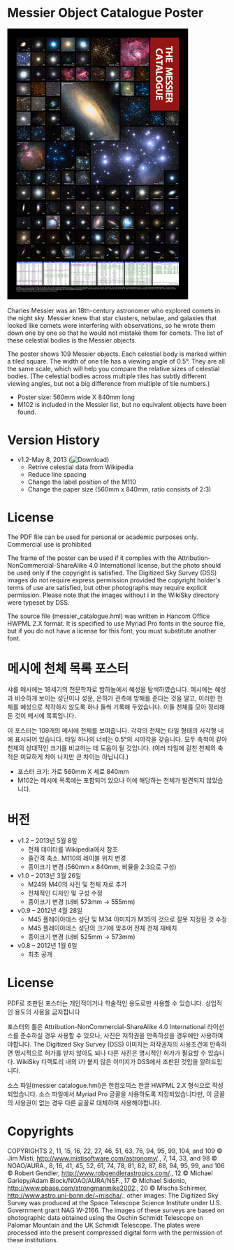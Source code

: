# Messier Object Catalogue Poster

![Messier Catalogue Poster](./doc/messier_catalogue_v1.2_thumb.jpg)

Charles Messier was an 18th-century astronomer who explored comets in the night sky. Messier knew that star clusters, nebulae, and galaxies that looked like comets were interfering with observations, so he wrote them down one by one so that he would not mistake them for comets. The list of these celestial bodies is the Messier objects.

The poster shows 109 Messier objects. Each celestial body is marked within a tiled square. The width of one tile has a viewing angle of 0.5°. They are all the same scale, which will help you compare the relative sizes of celestial bodies. (The celestial bodies across multiple tiles has subtly different viewing angles, but not a big difference from multiple of tile numbers.)

   * Poster size: 560mm wide X 840mm long
   * M102 is included in the Messier list, but no equivalent objects have been found. 

# Version History
  * v1.2-May 8, 2013 (![Download](https://github.com/y-kim/messier-poster/releases/tag/v1.2))
    * Retrive celestial data from Wikipedia
    * Reduce line spacing
    * Change the label position of the M110
    * Change the paper size (560mm x 840mm, ratio consists of 2:3) 

# License
The PDF file can be used for personal or academic purposes only. Commercial use is prohibited

The frame of the poster can be used if it complies with the Attribution-NonCommercial-ShareAlike 4.0 International license, but the photo should be used only if the copyright is satisfied. The Digitized Sky Survey (DSS) images do not require express permission provided the copyright holder's terms of use are satisfied, but other photographs may require explicit permission. Please note that the images without i in the WikiSky directory were typeset by DSS.

The source file (messier_catalogue.hml) was written in Hancom Office HWPML 2.X format. It is specified to use Myriad Pro fonts in the source file, but if you do not have a license for this font, you must substitute another font.

# 메시에 천체 목록 포스터
샤를 메시에는 18세기의 천문학자로 밤하늘에서 혜성을 탐색하였습니다. 메시에는 혜성과 비슷하게 보이는 성단이나 성운, 은하가 관측에 방해를 준다는 것을 알고, 이러한 천체를 혜성으로 착각하지 않도록 하나 둘씩 기록해 두었습니다. 이들 천체를 모아 정리해 둔 것이 메시에 목록입니다.

이 포스터는 109개의 메시에 천체를 보여줍니다. 각각의 천체는 타일 형태의 사각형 내에 표시되어 있습니다. 타일 하나의 너비는 0.5°의 시야각을 갖습니다. 모두 축척이 같아 천체의 상대적인 크기를 비교하는 데 도움이 될 것입니다. (여러 타일에 걸친 천체의 축적은 미묘하게 차이 나지만 큰 차이는 아닙니다.)

  * 포스터 크기: 가로 560mm X 세로 840mm
  * M102는 메시에 목록에는 포함되어 있으나 이에 해당하는 천체가 발견되지 않았습니다.

# 버전
  * v1.2 – 2013년 5월 8일
    * 천체 데이터를 Wikipedia에서 참조
    * 줄간격 축소. M110의 레이블 위치 변경
    * 종이크기 변경 (560mm x 840mm, 비율을 2:3으로 구성)
  * v1.0 – 2013년 3월 26일
    * M24와 M40의 사진 및 천체 자료 추가
    * 전체적인 디자인 및 구성 수정
    * 종이크기 변경 (너비 573mm → 555mm)
  * v0.9 – 2012년 4월 28일
    * M45 플레이아데스 성단 및 M34 이미지가 M35의 것으로 잘못 지정된 것 수정
    * M45 플레이아데스 성단의 크기에 맞추어 전체 천체 재배치
    * 종이크기 변경 (너비 525mm → 573mm)
  * v0.8 – 2012년 1월 6일
    * 최초 공개

# License
PDF로 조판된 포스터는 개인적이거나 학술적인 용도로만 사용할 수 있습니다. 상업적인 용도의 사용을 금지합니다

포스터의 틀은 Attribution-NonCommercial-ShareAlike 4.0 International 라이선스를 준수하실 경우 사용할 수 있으나, 사진은 저작권을 만족하셨을 경우에만 사용하여야합니다. The Digitized Sky Survey (DSS) 이미지는 저작권자의 사용조건에 만족하면 명시적으로 허가를 받지 않아도 되나 다른 사진은 명시적인 허가가 필요할 수 있습니다. WikiSky 디렉토리 내의 i가 붙지 않은 이미지가 DSS에서 조판된 것임을 알려드립니다.

소스 파일(messier catalogue.hml)은 한컴오피스 한글 HWPML 2.X 형식으로 작성되었습니다. 소스 파일에서 Myriad Pro 글꼴을 사용하도록 지정되었습니다만, 이 글꼴의 사용권이 없는 경우 다른 글꼴로 대체하여 사용해야합니다.

# Copyrights
COPYRIGHTS 2, 11, 15, 16, 22, 27, 46, 51, 63, 76, 94, 95, 99, 104, and 109 © Jim Misti, http://www.mistisoftware.com/astronomy/., 7, 14, 33, and 98 © NOAO/AURA., 8, 16, 41, 45, 52, 61, 74, 78, 81, 82, 87, 88, 94, 95, 99, and 106 © Robert Gendler, http://www.robgendlerastropics.com/., 12 © Michael Gariepy/Adam Block/NOAO/AURA/NSF., 17 © Michael Sidonio, http://www.pbase.com/strongmanmike2002., 20 © Mischa Schirmer, http://www.astro.uni-bonn.de/~mischa/., other images: The Digitized Sky Survey was produced at the Space Telescope Science Institute under U.S. Government grant NAG W-2166. The images of these surveys are based on photographic data obtained using the Oschin Schmidt Telescope on Palomar Mountain and the UK Schmidt Telescope. The plates were processed into the present compressed digital form with the permission of these institutions.
